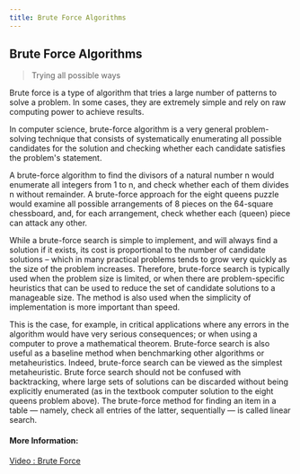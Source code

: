 ```yaml
---
title: Brute Force Algorithms
---
```

## Brute Force Algorithms

>Trying all possible ways

Brute force is a type of algorithm that tries a large number of patterns to solve a problem. In some cases, they are extremely simple and rely on raw computing power to achieve results.

In computer science, brute-force algorithm is a very general problem-solving technique that consists of systematically enumerating all possible candidates for the solution and checking whether each candidate satisfies the problem's statement.

A brute-force algorithm to find the divisors of a natural number n would enumerate all integers from 1 to n, and check whether each of them divides n without remainder. A brute-force approach for the eight queens puzzle would examine all possible arrangements of 8 pieces on the 64-square chessboard, and, for each arrangement, check whether each (queen) piece can attack any other.

While a brute-force search is simple to implement, and will always find a solution if it exists, its cost is proportional to the number of candidate solutions – which in many practical problems tends to grow very quickly as the size of the problem increases. Therefore, brute-force search is typically used when the problem size is limited, or when there are problem-specific heuristics that can be used to reduce the set of candidate solutions to a manageable size. The method is also used when the simplicity of implementation is more important than speed.

This is the case, for example, in critical applications where any errors in the algorithm would have very serious consequences; or when using a computer to prove a mathematical theorem. Brute-force search is also useful as a baseline method when benchmarking other algorithms or metaheuristics. Indeed, brute-force search can be viewed as the simplest metaheuristic. Brute force search should not be confused with backtracking, where large sets of solutions can be discarded without being explicitly enumerated (as in the textbook computer solution to the eight queens problem above). The brute-force method for finding an item in a table — namely, check all entries of the latter, sequentially — is called linear search.


<!-- The article goes here, in GitHub-flavored Markdown. Feel free to add YouTube videos, images, and CodePen/JSBin embeds  -->

#### More Information:
<!-- Please add any articles you think might be helpful to read before writing the article -->
[Video : Brute Force](https://www.youtube.com/watch?v=FTnYwDHgNaQ)

